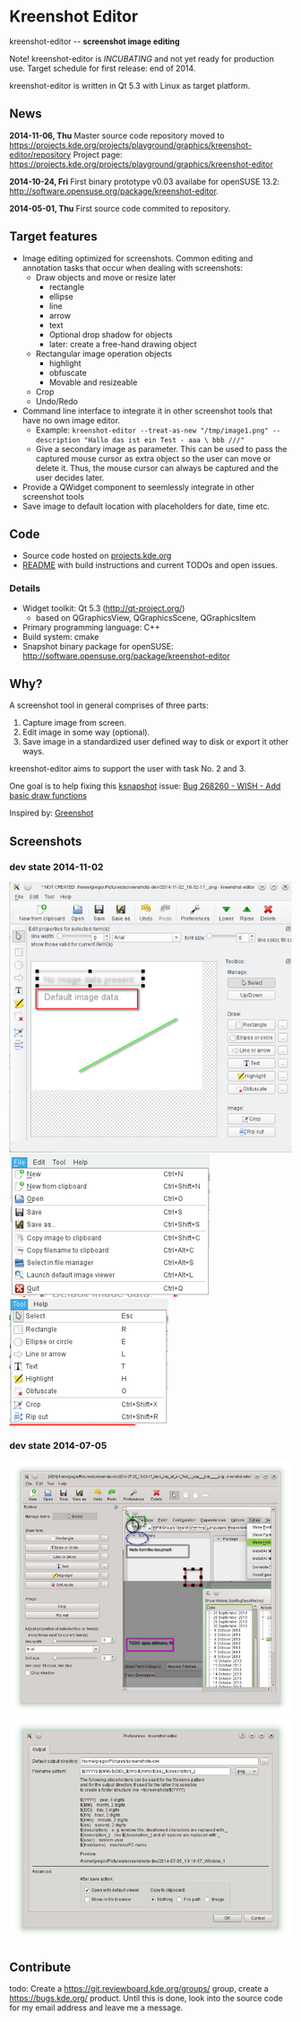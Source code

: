 Kreenshot Editor
================
kreenshot-editor -- **screenshot image editing**

Note! kreenshot-editor is *INCUBATING* and not yet ready for production use. Target schedule for first release: end of 2014.

kreenshot-editor is written in Qt 5.3 with Linux as target platform.

News
----
**2014-11-06, Thu**
Master source code repository moved to https://projects.kde.org/projects/playground/graphics/kreenshot-editor/repository
Project page: https://projects.kde.org/projects/playground/graphics/kreenshot-editor

**2014-10-24, Fri**
First binary prototype v0.03 availabe for openSUSE 13.2: http://software.opensuse.org/package/kreenshot-editor.

**2014-05-01, Thu**
First source code commited to repository.


Target features
---------------

  * Image editing optimized for screenshots. Common editing and annotation tasks that occur when dealing with screenshots:
    * Draw objects and move or resize later
      * rectangle
      * ellipse
      * line
      * arrow
      * text
      * Optional drop shadow for objects
      * later: create a free-hand drawing object
    * Rectangular image operation objects
      * highlight
      * obfuscate
      * Movable and resizeable
    * Crop
    * Undo/Redo
  * Command line interface to integrate it in other screenshot tools that have no own image editor.
    * Example: ```kreenshot-editor --treat-as-new "/tmp/image1.png" --description "Hallo das ist ein Test - aaa \ bbb ///"```
    * Give a secondary image as parameter. This can be used to pass the captured mouse cursor as extra object so the user can move or delete it.
    Thus, the mouse cursor can always be captured and the user decides later.
  * Provide a QWidget component to seemlessly integrate in other screenshot tools
  * Save image to default location with placeholders for date, time etc.

Code
----
  * Source code hosted on [projects.kde.org](https://projects.kde.org/projects/playground/graphics/kreenshot-editor)
  * [README](https://projects.kde.org/projects/playground/graphics/kreenshot-editor/repository/revisions/master/entry/README.md) with build instructions and current TODOs and open issues.

### Details

  * Widget toolkit: Qt 5.3 (http://qt-project.org/)
    * based on QGraphicsView, QGraphicsScene, QGraphicsItem
  * Primary programming language: C++
  * Build system: cmake
  * Snapshot binary package for openSUSE: http://software.opensuse.org/package/kreenshot-editor

Why?
----

A screenshot tool in general comprises of three parts:

  1. Capture image from screen.
  2. Edit image in some way (optional).
  3. Save image in a standardized user defined way to disk or export it other ways.

kreenshot-editor aims to support the user with task No. 2 and 3.

One goal is to help fixing this [ksnapshot](https://www.kde.org/applications/graphics/ksnapshot/) issue: [Bug 268260 - WISH - Add basic draw functions](https://bugs.kde.org/show_bug.cgi?id=268260)

Inspired by: [Greenshot](http://getgreenshot.org/)

Screenshots
-----------
### dev state 2014-11-02
![](img/2014-11-02-main-window.png "Main Window")
![](img/2014-11-02-menu-file.png "Menu 'File'")
![](img/2014-11-02-menu-tool.png "Menu 'Tool'")

### dev state 2014-07-05
![](img/2014-07-05-main-window.png "Main Window")
![](img/2014-07-05-prefs.png "Preferences window")

Contribute
----------
todo: Create a https://git.reviewboard.kde.org/groups/ group, create a https://bugs.kde.org/ product.
Until this is done, look into the source code for my email address and leave me a message.
